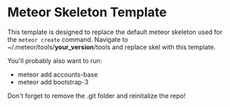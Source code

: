 # Meteor Skeleton Template

This template is designed to replace the default meteor skeleton used for the `meteor create` command. Navigate to ~/.meteor/tools/__your_version__/tools and replace skel with this template.

You'll probably also want to run:
- meteor add accounts-base
- meteor add bootstrap-3

Don't forget to remove the .git folder and reinitalize the repo!